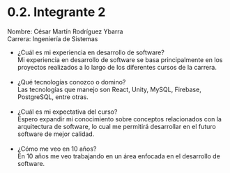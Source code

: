 # 0.2. Integrante 2

Nombre: César Martín Rodríguez Ybarra  
Carrera: Ingeniería de Sistemas  
- ¿Cuál es mi experiencia en desarrollo de software?<br>
Mi experiencia en desarrollo de software se basa principalmente en los proyectos realizados a lo largo de los diferentes cursos de la carrera.<br><br>  
- ¿Qué tecnologías conozco o domino?  
Las tecnologías que manejo son React, Unity, MySQL, Firebase, PostgreSQL, entre otras.<br><br>  
- ¿Cuál es mi expectativa del curso?  
Espero expandir mi conocimiento sobre conceptos relacionados con la arquitectura de software, lo cual me permitirá desarrollar en el futuro software de mejor calidad.<br><br>  
- ¿Cómo me veo en 10 años?  
En 10 años me veo trabajando en un área enfocada en el desarrollo de software.